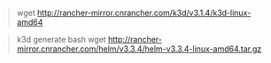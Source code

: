 > wget http://rancher-mirror.cnrancher.com/k3d/v3.1.4/k3d-linux-amd64

> k3d generate bash
> wget http://rancher-mirror.cnrancher.com/helm/v3.3.4/helm-v3.3.4-linux-amd64.tar.gz
> 
